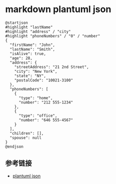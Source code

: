 # markdown plantuml json

```plantuml
@startjson
#highlight "lastName"
#highlight "address" / "city"
#highlight "phoneNumbers" / "0" / "number"
{
  "firstName": "John",
  "lastName": "Smith",
  "isAlive": true,
  "age": 28,
  "address": {
    "streetAddress": "21 2nd Street",
    "city": "New York",
    "state": "NY",
    "postalCode": "10021-3100"
  },
  "phoneNumbers": [
    {
      "type": "home",
      "number": "212 555-1234"
    },
    {
      "type": "office",
      "number": "646 555-4567"
    }
  ],
  "children": [],
  "spouse": null
}
@endjson
```

## 参考链接

- [plantuml json](https://plantuml.com/zh/json)
